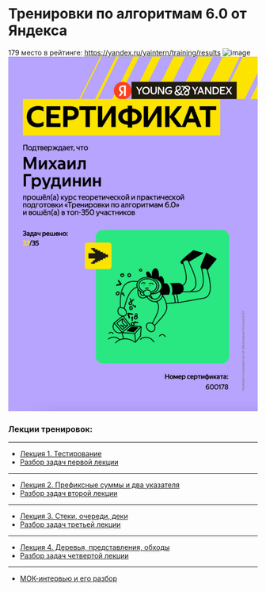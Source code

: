 # Тренировки по алгоритмам 6.0 от Яндекса

179 место в рейтинге: https://yandex.ru/yaintern/training/results
<img width="1106" alt="image" src="https://github.com/user-attachments/assets/17daaa69-1d3f-4fa9-953f-a0012b3f4413">
![alt text](certificateAlgorithms6.0.jpg)
<h3>Лекции тренировок:</h3>

---

  - [Лекция 1. Тестирование](https://www.youtube.com/live/c67zB3FWLOs)
  - [Разбор задач первой лекции](https://www.youtube.com/live/Gk5KrTA5hpQ)

---

  - [Лекция 2. Префиксные суммы и два указателя](https://www.youtube.com/live/B4uP6igiVNU)
  - [Разбор задач второй лекции](https://www.youtube.com/live/T3-4f5SZy3Y)

---

  - [Лекция 3. Стеки, очереди, деки](https://www.youtube.com/live/km0E_i8Dtso)
  - [Разбор задач третьей лекции](https://www.youtube.com/live/Fg5uDgPZDoo)

---

  - [Лекция 4. Деревья, представления, обходы](https://www.youtube.com/live/O9ffppQ05-c)
  - [Разбор задач четвертой лекции](https://www.youtube.com/live/P6SqATvWYpY)

---

  - [МОК-интервью и его разбор](https://www.youtube.com/live/rNieihJ5U18)
